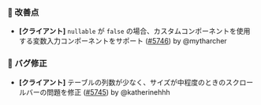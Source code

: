 ### 🚀 改善点

* **[クライアント]** `nullable` が `false` の場合、カスタムコンポーネントを使用する変数入力コンポーネントをサポート ([#5746](https://github.com/nocobase/nocobase/pull/5746)) by @mytharcher

### 🐛 バグ修正

* **[クライアント]** テーブルの列数が少なく、サイズが中程度のときのスクロールバーの問題を修正 ([#5745](https://github.com/nocobase/nocobase/pull/5745)) by @katherinehhh
